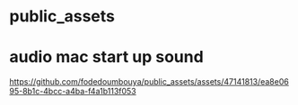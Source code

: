 # public_assets

# audio mac start up sound
https://github.com/fodedoumbouya/public_assets/assets/47141813/ea8e0695-8b1c-4bcc-a4ba-f4a1b113f053

